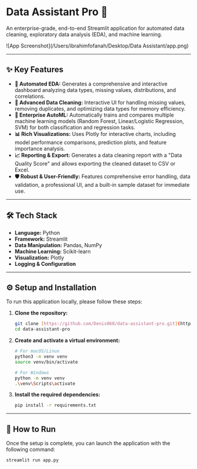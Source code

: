 # Data Assistant Pro 🚀

An enterprise-grade, end-to-end Streamlit application for automated data cleaning, exploratory data analysis (EDA), and machine learning.

![App Screenshot](/Users/ibrahimfofanah/Desktop/Data Assistant/app.png) <!-- You can upload a screenshot to your repo and link it here -->

---

## ✨ Key Features

-   **🤖 Automated EDA:** Generates a comprehensive and interactive dashboard analyzing data types, missing values, distributions, and correlations.
-   **🧹 Advanced Data Cleaning:** Interactive UI for handling missing values, removing duplicates, and optimizing data types for memory efficiency.
-   **🤖 Enterprise AutoML:** Automatically trains and compares multiple machine learning models (Random Forest, Linear/Logistic Regression, SVM) for both classification and regression tasks.
-   **📊 Rich Visualizations:** Uses Plotly for interactive charts, including model performance comparisons, prediction plots, and feature importance analysis.
-   **📈 Reporting & Export:** Generates a data cleaning report with a "Data Quality Score" and allows exporting the cleaned dataset to CSV or Excel.
-   **🛡️ Robust & User-Friendly:** Features comprehensive error handling, data validation, a professional UI, and a built-in sample dataset for immediate use.

---

## 🛠️ Tech Stack

-   **Language:** Python
-   **Framework:** Streamlit
-   **Data Manipulation:** Pandas, NumPy
-   **Machine Learning:** Scikit-learn
-   **Visualization:** Plotly
-   **Logging & Configuration**

---

## ⚙️ Setup and Installation

To run this application locally, please follow these steps:

1.  **Clone the repository:**
    ```bash
    git clone [https://github.com/Denis060/data-assistant-pro.git](https://github.com/Denis060/data-assistant-pro.git)
    cd data-assistant-pro
    ```

2.  **Create and activate a virtual environment:**
    ```bash
    # For macOS/Linux
    python3 -m venv venv
    source venv/bin/activate

    # For Windows
    python -m venv venv
    .\venv\Scripts\activate
    ```

3.  **Install the required dependencies:**
    ```bash
    pip install -r requirements.txt
    ```

---

## 🚀 How to Run

Once the setup is complete, you can launch the application with the following command:

```bash
streamlit run app.py